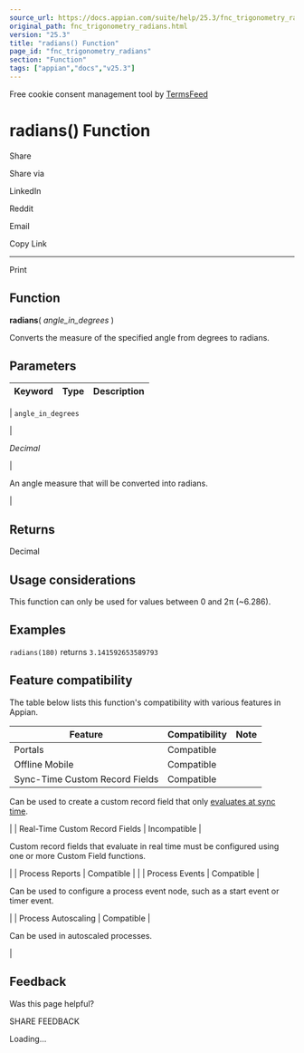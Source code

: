 ```yaml
---
source_url: https://docs.appian.com/suite/help/25.3/fnc_trigonometry_radians.html
original_path: fnc_trigonometry_radians.html
version: "25.3"
title: "radians() Function"
page_id: "fnc_trigonometry_radians"
section: "Function"
tags: ["appian","docs","v25.3"]
---
```



Free cookie consent management tool by [TermsFeed](https://www.termsfeed.com/)

# radians() Function

Share

Share via

LinkedIn

Reddit

Email

Copy Link

* * *

Print

## Function

**radians**( _angle\_in\_degrees_ )

Converts the measure of the specified angle from degrees to radians.

## Parameters

| Keyword | Type | Description |
| --- | --- | --- |
|
`angle_in_degrees`

 |

_Decimal_

 |

An angle measure that will be converted into radians.

 |

## Returns

Decimal

## Usage considerations

This function can only be used for values between 0 and 2π (~6.286).

## Examples

`radians(180)` returns `3.141592653589793`

## Feature compatibility

The table below lists this function's compatibility with various features in Appian.

| Feature | Compatibility | Note |
| --- | --- | --- |
| Portals | Compatible |  |
| Offline Mobile | Compatible |  |
| Sync-Time Custom Record Fields | Compatible |
Can be used to create a custom record field that only [evaluates at sync time](custom-record-fields.html#prodlink-sync-time-evaluations).

 |
| Real-Time Custom Record Fields | Incompatible |

Custom record fields that evaluate in real time must be configured using one or more Custom Field functions.

 |
| Process Reports | Compatible |  |
| Process Events | Compatible |

Can be used to configure a process event node, such as a start event or timer event.

 |
| Process Autoscaling | Compatible |

Can be used in autoscaled processes.

 |

## Feedback

Was this page helpful?

SHARE FEEDBACK

Loading...